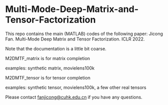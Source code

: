 # Multi-Mode-Deep-Matrix-and-Tensor-Factorization

This repo contains the main (MATLAB) codes of the following paper:
Jicong Fan. Multi-Mode Deep Matrix and Tensor Factorization. ICLR 2022.

Note that the documentation is a little bit coarse.

M2DMTF_matrix is for matrix completion

examples: synthetic matrix, movielens100k

M2DMTF_tensor is for tensor completion

examples: synthetic tensor, movielens100k, a few other real tensors

Please contact fanjicong@cuhk.edu.cn if you have any questions.
